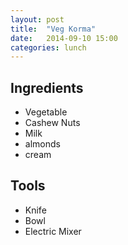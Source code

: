 ```yaml
---
layout: post
title:  "Veg Korma"
date:   2014-09-10 15:00
categories: lunch
---
```


## Ingredients
- Vegetable
- Cashew Nuts
- Milk
- almonds
- cream

## Tools
- Knife
- Bowl
- Electric Mixer
